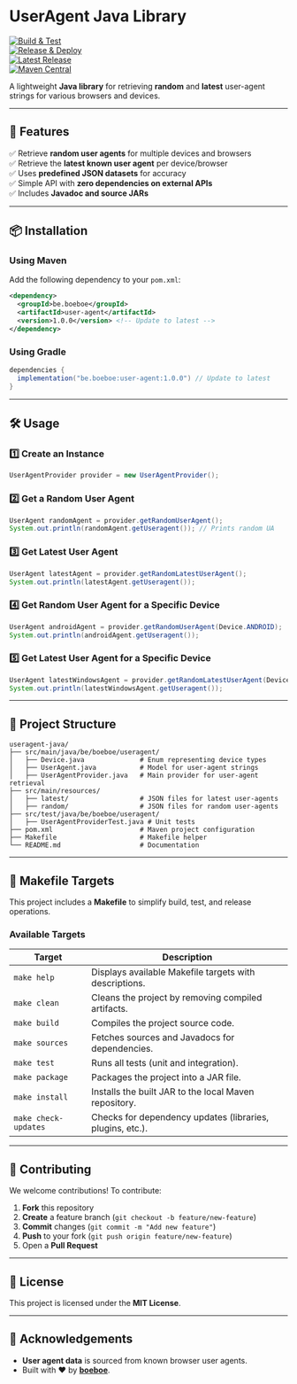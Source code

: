 # **UserAgent Java Library**

[![Build & Test](https://github.com/boeboe/useragent-java/actions/workflows/ci.yml/badge.svg)](https://github.com/boeboe/useragent-java/actions/workflows/ci.yml)  
[![Release & Deploy](https://github.com/boeboe/useragent-java/actions/workflows/release.yml/badge.svg)](https://github.com/boeboe/useragent-java/actions/workflows/release.yml)  
[![Latest Release](https://img.shields.io/github/v/release/boeboe/useragent-java)](https://github.com/boeboe/useragent-java/releases)  
[![Maven Central](https://img.shields.io/maven-central/v/be.boeboe/user-agent)](https://search.maven.org/artifact/be.boeboe/user-agent)

A lightweight **Java library** for retrieving **random** and **latest** user-agent strings for various browsers and devices.

---

## **📌 Features**

✅ Retrieve **random user agents** for multiple devices and browsers  
✅ Retrieve the **latest known user agent** per device/browser  
✅ Uses **predefined JSON datasets** for accuracy  
✅ Simple API with **zero dependencies on external APIs**  
✅ Includes **Javadoc and source JARs**

---

## **📦 Installation**

### **Using Maven**

Add the following dependency to your `pom.xml`:

```xml
<dependency>
  <groupId>be.boeboe</groupId>
  <artifactId>user-agent</artifactId>
  <version>1.0.0</version> <!-- Update to latest -->
</dependency>
```

### **Using Gradle**

```groovy
dependencies {
  implementation("be.boeboe:user-agent:1.0.0") // Update to latest
}
```

---

## **🛠️ Usage**

### **1️⃣ Create an Instance**

```java
UserAgentProvider provider = new UserAgentProvider();
```

### **2️⃣ Get a Random User Agent**

```java
UserAgent randomAgent = provider.getRandomUserAgent();
System.out.println(randomAgent.getUseragent()); // Prints random UA
```

### **3️⃣ Get Latest User Agent**

```java
UserAgent latestAgent = provider.getRandomLatestUserAgent();
System.out.println(latestAgent.getUseragent());
```

### **4️⃣ Get Random User Agent for a Specific Device**

```java
UserAgent androidAgent = provider.getRandomUserAgent(Device.ANDROID);
System.out.println(androidAgent.getUseragent());
```

### **5️⃣ Get Latest User Agent for a Specific Device**

```java
UserAgent latestWindowsAgent = provider.getRandomLatestUserAgent(Device.WINDOWS);
System.out.println(latestWindowsAgent.getUseragent());
```

---

## **📂 Project Structure**

```
useragent-java/
├── src/main/java/be/boeboe/useragent/
│   ├── Device.java              # Enum representing device types
│   ├── UserAgent.java           # Model for user-agent strings
│   ├── UserAgentProvider.java   # Main provider for user-agent retrieval
├── src/main/resources/
│   ├── latest/                  # JSON files for latest user-agents
│   ├── random/                  # JSON files for random user-agents
├── src/test/java/be/boeboe/useragent/
│   ├── UserAgentProviderTest.java # Unit tests
├── pom.xml                      # Maven project configuration
├── Makefile                     # Makefile helper
└── README.md                    # Documentation
```

---

## **🔨 Makefile Targets**

This project includes a **Makefile** to simplify build, test, and release operations.

### **Available Targets**

| Target               | Description                                               |
| -------------------- | --------------------------------------------------------- |
| `make help`          | Displays available Makefile targets with descriptions.    |
| `make clean`         | Cleans the project by removing compiled artifacts.        |
| `make build`         | Compiles the project source code.                         |
| `make sources`       | Fetches sources and Javadocs for dependencies.            |
| `make test`          | Runs all tests (unit and integration).                    |
| `make package`       | Packages the project into a JAR file.                     |
| `make install`       | Installs the built JAR to the local Maven repository.     |
| `make check-updates` | Checks for dependency updates (libraries, plugins, etc.). |

---

## **🚀 Contributing**

We welcome contributions! To contribute:

1. **Fork** this repository
2. **Create** a feature branch (`git checkout -b feature/new-feature`)
3. **Commit** changes (`git commit -m "Add new feature"`)
4. **Push** to your fork (`git push origin feature/new-feature`)
5. Open a **Pull Request**

---

## **📝 License**

This project is licensed under the **MIT License**.

---

## **📣 Acknowledgements**

- **User agent data** is sourced from known browser user agents.
- Built with ❤️ by **[boeboe](https://github.com/boeboe)**.
